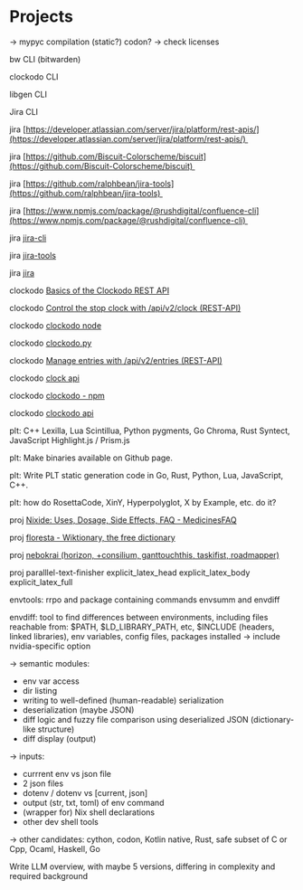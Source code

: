 # Projects

-> mypyc compilation (static?) codon? -> check licenses

bw CLI (bitwarden)

clockodo CLI

libgen CLI

Jira CLI

jira [https://developer.atlassian.com/server/jira/platform/rest-apis/](https://developer.atlassian.com/server/jira/platform/rest-apis/) 

jira [https://github.com/Biscuit-Colorscheme/biscuit](https://github.com/Biscuit-Colorscheme/biscuit) 

jira [https://github.com/ralphbean/jira-tools](https://github.com/ralphbean/jira-tools) 

jira [https://www.npmjs.com/package/@rushdigital/confluence-cli](https://www.npmjs.com/package/@rushdigital/confluence-cli) 

jira [jira-cli](https://github.com/ankitpokhrel/jira-cli)

jira [jira-tools](https://github.com/ralphbean/jira-tools)

jira [jira](https://www.npmjs.com/package/@rushdigital/confluence-cli)

clockodo  [Basics of the Clockodo REST API](https://www.clockodo.com/en/api/)

clockodo  [Control the stop clock with /api/v2/clock (REST-API)](https://www.clockodo.com/en/api/clock/) 

clockodo  [clockodo node](https://www.npmjs.com/package/clockodo)

clockodo  [clockodo.py](https://github.com/nyantec/clockodo.py)

clockodo [Manage entries with /api/v2/entries (REST-API)](https://www.clockodo.com/en/api/entries/)

clockodo [clock api](https://www.clockodo.com/en/api/clock/)

clockodo [clockodo - npm](https://www.npmjs.com/package/clockodo) 

clockodo [clockodo api](https://www.clockodo.com/en/api/entries/)

plt: C++ Lexilla, Lua Scintillua, Python pygments, Go Chroma, Rust Syntect, JavaScript Highlight.js / Prism.js

plt: Make binaries available on Github page.

plt: Write PLT static generation code in Go, Rust, Python, Lua, JavaScript, C++.

plt: how do RosettaCode, XinY, Hyperpolyglot, X by Example, etc. do it?

proj [Nixide: Uses, Dosage, Side Effects, FAQ - MedicinesFAQ](https://www.medicinesfaq.com/brand/nixide)

proj [floresta - Wiktionary, the free dictionary](https://en.wiktionary.org/wiki/floresta)

proj [nebokrai (horizon, +consilium, ganttouchthis, taskifist, roadmapper)]()

proj paralllel-text-finisher explicit_latex_head explicit_latex_body explicit_latex_full


envtools: rrpo and package containing commands envsumm and envdiff

envdiff: tool to find differences between environments, including files reachable from: $PATH, $LD_LIBRARY_PATH, etc, $INCLUDE (headers, linked libraries), env variables, config files, packages installed -> include nvidia-specific option

\-> semantic modules:
* env var access
* dir listing
* writing to well-defined (human-readable) serialization
* deserialization (maybe JSON)
* diff logic and fuzzy file comparison using deserialized JSON (dictionary-like structure)
* diff display (output)

\-> inputs:
* currrent env vs json file
* 2 json files
* dotenv / dotenv vs [current, json]
* output (str, txt, toml) of env command
* (wrapper for) Nix shell declarations
* other dev shell tools

\-> other candidates: cython, codon, Kotlin native, Rust, safe subset of C or Cpp, Ocaml, Haskell, Go

Write LLM overview, with maybe 5 versions, differing in complexity and required background